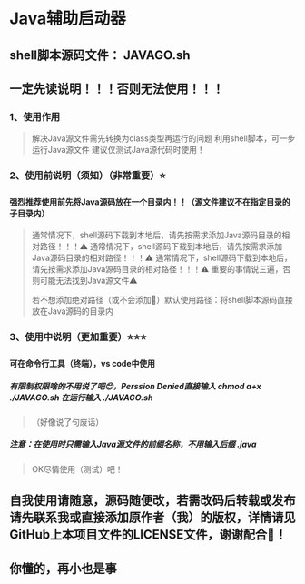 # Java辅助启动器
## shell脚本源码文件： JAVAGO.sh
## 一定先读说明！！！否则无法使用！！！
### 1、使用作用
> 解决Java源文件需先转换为class类型再运行的问题
> 利用shell脚本，可一步运行Java源文件
> 建议仅测试Java源代码时使用！
> 
### 2、使用前说明（须知）（非常重要）⭐️
#### 强烈推荐使用前先将Java源码放在一个目录内！！（源文件建议不在指定目录的子目录内）
> 通常情况下，shell源码下载到本地后，请先按需求添加Java源码目录的相对路径！！！⚠️
> 通常情况下，shell源码下载到本地后，请先按需求添加Java源码目录的相对路径！！！⚠️
> 通常情况下，shell源码下载到本地后，请先按需求添加Java源码目录的相对路径！！！⚠️
> 重要的事情说三遍，否则可能无法找到Java源文件⚠️
> 
> 若不想添加绝对路径（或不会添加🐶）默认使用路径：将shell脚本源码直接放在Java源码的目录内
> 
### 3、使用中说明（更加重要）⭐️⭐️⭐️
#### 可在命令行工具（终端），vs code中使用
##### 有限制权限啥的不用说了吧😊，Perssion Denied直接输入 chmod a+x ./JAVAGO.sh 在运行输入 ./JAVAGO.sh 
> （好像说了句废话）
#####  注意：在使用时只需输入Java源文件的前缀名称，不用输入后缀 .java 
> 
> OK尽情使用（测试）吧！
## 自我使用请随意，源码随便改，若需改码后转载或发布请先联系我或直接添加原作者（我）的版权，详情请见GitHub上本项目文件的LICENSE文件，谢谢配合🙏！
## 你懂的，再小也是事
